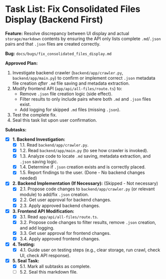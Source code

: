 # Task List: Fix Consolidated Files Display (Backend First)

**Feature:** Resolve discrepancy between UI display and actual `storage/markdown` contents by ensuring the API only lists complete `.md`/`.json` pairs and that `.json` files are created correctly.

**Bug:** `docs/bugs/fix_consolidated_files_display.md`

**Approved Plan:**
1.  Investigate backend crawler (`backend/app/crawler.py`, `backend/app/main.py`) to confirm or implement correct `.json` metadata file creation *after* `.md` file saving and metadata extraction.
2.  Modify frontend API (`app/api/all-files/route.ts`) to:
    *   Remove `.json` file creation logic (side effect).
    *   Filter results to only include pairs where both `.md` and `.json` files exist.
    *   Add logging for skipped `.md` files (missing `.json`).
3.  Test the complete fix.
4.  Seal this task list upon user confirmation.

**Subtasks:**

*   [X] **1. Backend Investigation:**
    *   [X] 1.1. Read `backend/app/crawler.py`.
    *   [X] 1.2. Read `backend/app/main.py` (to see how crawler is invoked).
    *   [X] 1.3. Analyze code to locate `.md` saving, metadata extraction, and `.json` saving logic.
    *   [X] 1.4. Determine if `.json` creation exists and is correctly placed.
    *   [X] 1.5. Report findings to the user. (Done - No backend changes needed)
*   [X] **2. Backend Implementation (If Necessary):** (Skipped - Not necessary)
    *   [X] 2.1. Propose code changes to `backend/app/crawler.py` (or relevant module) to add/fix `.json` creation.
    *   [X] 2.2. Get user approval for backend changes.
    *   [X] 2.3. Apply approved backend changes.
*   [X] **3. Frontend API Modification:**
    *   [X] 3.1. Read `app/api/all-files/route.ts`.
    *   [X] 3.2. Propose code changes to filter results, remove `.json` creation, and add logging.
    *   [X] 3.3. Get user approval for frontend changes.
    *   [X] 3.4. Apply approved frontend changes.
*   [X] **4. Testing:**
    *   [X] 4.1. Guide user on testing steps (e.g., clear storage, run crawl, check UI, check API response).
*   [X] **5. Seal Task:**
    *   [X] 5.1. Mark all subtasks as complete.
    *   [ ] 5.2. Seal this markdown file.